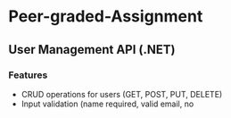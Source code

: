 # Peer-graded-Assignment

## User Management API (.NET)

### Features
- CRUD operations for users (GET, POST, PUT, DELETE)
- Input validation (name required, valid email, no <script> tags)
- In-memory user storage (no database required)
- Auto-increment user ID
- Logging middleware (logs every request method and path)
- Authentication middleware (requires `X-Api-Key: my-secret-key` header)
- Swagger/OpenAPI UI for API testing and documentation

### Endpoints
- `GET /api/users` — Get all users
- `GET /api/users/{id}` — Get user by ID
- `POST /api/users` — Create a new user (JSON body: name, email)
- `PUT /api/users/{id}` — Update user (JSON body: name, email)
- `DELETE /api/users/{id}` — Delete user

### Validation
- Name is required and cannot be empty or whitespace
- Email must be valid
- No field can contain `<script>` tags (basic XSS protection)

### Authentication
- All endpoints require header: `X-Api-Key: my-secret-key`

### Logging
- Every request is logged (method and path)

### Swagger
- Swagger UI available at `/swagger` when running in development mode

### How to Run
1. Restore packages: `dotnet restore`
2. Build: `dotnet build`
3. Run: `dotnet run`
4. Test endpoints using Swagger UI or `crud.http`

### Example `crud.http`
```http
GET http://localhost:5000/api/users
X-Api-Key: my-secret-key

POST http://localhost:5000/api/users
Content-Type: application/json
X-Api-Key: my-secret-key

{
  "name": "Test User",
  "email": "test@example.com"
}
```